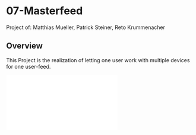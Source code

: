 # 07-Masterfeed

Project of: Matthias Mueller, Patrick Steiner, Reto Krummenacher

## Overview

This Project is the realization of letting one user work with multiple devices for one user-feed.

![Report](report/IasReport_Gruppe10_Multidevice.pdf)


